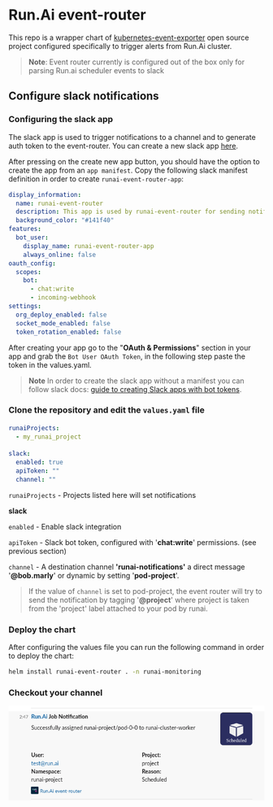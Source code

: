 # Run.Ai event-router
This repo is a wrapper chart of [kubernetes-event-exporter](https://github.com/resmoio/kubernetes-event-exporter) open source project configured specifically to trigger alerts from Run.Ai cluster. 

> **Note**: Event router currently is configured out of the box only for parsing Run.ai scheduler events to slack

## Configure slack notifications

### Configuring the slack app
The slack app is used to trigger notifications to a channel and to generate auth token to the event-router.
You can create a new slack app [here](https://api.slack.com/apps).

After pressing on the create new app button, you should have the option to create the app from an `app manifest`.
Copy the following slack manifest definition in order to create `runai-event-router-app`:
```yaml
display_information:
  name: runai-event-router
  description: This app is used by runai-event-router for sending notifications through slack
  background_color: "#141f40"
features:
  bot_user:
    display_name: runai-event-router-app
    always_online: false
oauth_config:
  scopes:
    bot:
      - chat:write
      - incoming-webhook
settings:
  org_deploy_enabled: false
  socket_mode_enabled: false
  token_rotation_enabled: false

```

After creating your app go to the "**OAuth & Permissions**" section in your app and grab the `Bot User OAuth Token`, in the following step paste the token in the values.yaml.

> **Note** In order to create the slack app without a manifest you can follow slack docs: [guide to creating Slack apps with bot tokens](https://api.slack.com/authentication/basics). 

### Clone the repository and edit the `values.yaml` file
```yaml
runaiProjects: 
  - my_runai_project

slack:
  enabled: true
  apiToken: ""
  channel: ""
```

`runaiProjects` - Projects listed here will set notifications

**slack**

`enabled` - Enable slack integration

`apiToken` - Slack bot token, configured with '**chat:write**'
permissions. (see previous section)


`channel` - A destination channel **'runai-notifications'** a direct message '**@bob.marly**' or dynamic by setting '**pod-project**'.

> If the value of `channel` is set to pod-project, the event router will try to send the notification by tagging '**@project**' where project is taken from the 'project' label attached to your pod by runai.

### Deploy the chart
After configuring the values file you can run the following command in order to deploy the chart:
```sh
helm install runai-event-router . -n runai-monitoring
``` 

### Checkout your channel
![slack example](icons/example_slack.png)

